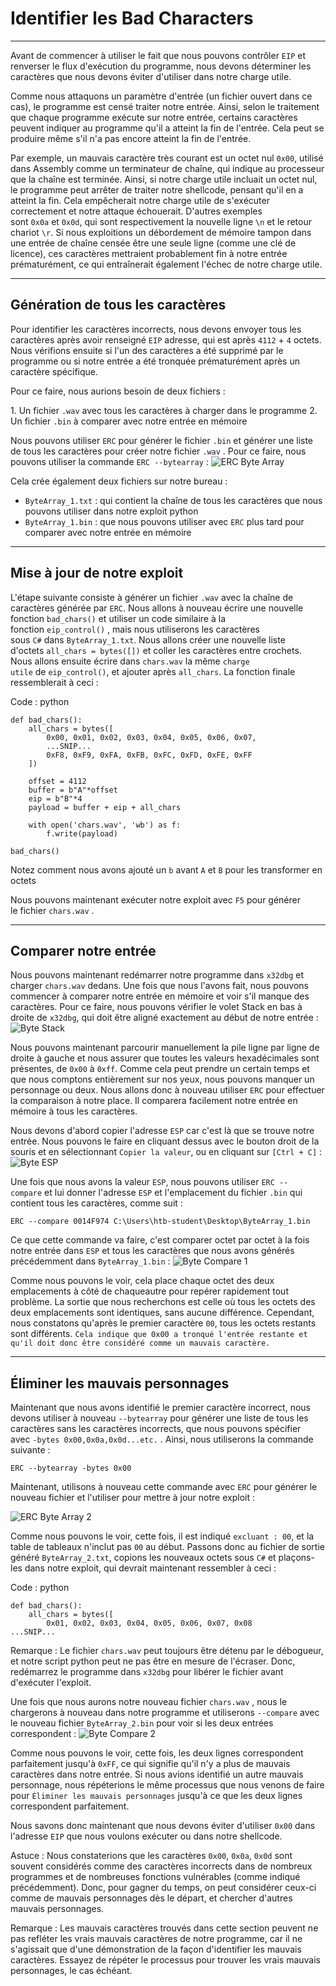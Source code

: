 Identifier les Bad Characters
==========================

* * * * *

Avant de commencer à utiliser le fait que nous pouvons contrôler `EIP` et renverser le flux d'exécution du programme, nous devons déterminer les caractères que nous devons éviter d'utiliser dans notre charge utile.

Comme nous attaquons un paramètre d'entrée (un fichier ouvert dans ce cas), le programme est censé traiter notre entrée. Ainsi, selon le traitement que chaque programme exécute sur notre entrée, certains caractères peuvent indiquer au programme qu'il a atteint la fin de l'entrée. Cela peut se produire même s'il n'a pas encore atteint la fin de l'entrée.

Par exemple, un mauvais caractère très courant est un octet nul `0x00`, utilisé dans Assembly comme un terminateur de chaîne, qui indique au processeur que la chaîne est terminée. Ainsi, si notre charge utile incluait un octet nul, le programme peut arrêter de traiter notre shellcode, pensant qu'il en a atteint la fin. Cela empêcherait notre charge utile de s'exécuter correctement et notre attaque échouerait. D'autres exemples sont `0x0a` et `0x0d`, qui sont respectivement la nouvelle ligne `\n` et le retour chariot `\r`. Si nous exploitions un débordement de mémoire tampon dans une entrée de chaîne censée être une seule ligne (comme une clé de licence), ces caractères mettraient probablement fin à notre entrée prématurément, ce qui entraînerait également l'échec de notre charge utile.

* * * * *

Génération de tous les caractères
-------------------------

Pour identifier les caractères incorrects, nous devons envoyer tous les caractères après avoir renseigné `EIP` adresse, qui est après `4112` + `4` octets. Nous vérifions ensuite si l'un des caractères a été supprimé par le programme ou si notre entrée a été tronquée prématurément après un caractère spécifique.

Pour ce faire, nous aurions besoin de deux fichiers :

1. Un fichier `.wav` avec tous les caractères à charger dans le programme
2. Un fichier `.bin` à comparer avec notre entrée en mémoire

Nous pouvons utiliser `ERC` pour générer le fichier `.bin` et générer une liste de tous les caractères pour créer notre fichier `.wav` . Pour ce faire, nous pouvons utiliser la commande `ERC --bytearray` : ![ERC Byte Array](https://academy.hackthebox.com/storage/modules/89/win32bof_erc_bytearry.jpg)

Cela crée également deux fichiers sur notre bureau :

- `ByteArray_1.txt` : qui contient la chaîne de tous les caractères que nous pouvons utiliser dans notre exploit python
- `ByteArray_1.bin` : que nous pouvons utiliser avec `ERC` plus tard pour comparer avec notre entrée en mémoire

* * * * *

Mise à jour de notre exploit
--------------------

L'étape suivante consiste à générer un fichier `.wav` avec la chaîne de caractères générée par `ERC`. Nous allons à nouveau écrire une nouvelle fonction `bad_chars()` et utiliser un code similaire à la fonction `eip_control()` , mais nous utiliserons les caractères sous `C#` dans `ByteArray_1.txt`. Nous allons créer une nouvelle liste d'octets `all_chars = bytes([])` et coller les caractères entre crochets. Nous allons ensuite écrire dans `chars.wav` la même `charge utile` de `eip_control()`, et ajouter après `all_chars`. La fonction finale ressemblerait à ceci :

Code : python

```
def bad_chars():
    all_chars = bytes([
        0x00, 0x01, 0x02, 0x03, 0x04, 0x05, 0x06, 0x07,
        ...SNIP...
        0xF8, 0xF9, 0xFA, 0xFB, 0xFC, 0xFD, 0xFE, 0xFF
    ])
    
    offset = 4112
    buffer = b"A"*offset
    eip = b"B"*4
    payload = buffer + eip + all_chars
    
    with open('chars.wav', 'wb') as f:
        f.write(payload)

bad_chars()

```

Notez comment nous avons ajouté un `b` avant `A` et `B` pour les transformer en octets

Nous pouvons maintenant exécuter notre exploit avec `F5` pour générer le fichier `chars.wav` .

* * * * *

Comparer notre entrée
-------------------

Nous pouvons maintenant redémarrer notre programme dans `x32dbg` et charger `chars.wav` dedans. Une fois que nous l'avons fait, nous pouvons commencer à comparer notre entrée en mémoire et voir s'il manque des caractères. Pour ce faire, nous pouvons vérifier le volet Stack en bas à droite de `x32dbg`, qui doit être aligné exactement au début de notre entrée : ![Byte Stack](https://academy.hackthebox.com/storage/modules/89/win32bof_bytes_stack.jpg)

Nous pouvons maintenant parcourir manuellement la pile ligne par ligne de droite à gauche et nous assurer que toutes les valeurs hexadécimales sont présentes, de `0x00` à `0xff`. Comme cela peut prendre un certain temps et que nous comptons entièrement sur nos yeux, nous pouvons manquer un personnage ou deux. Nous allons donc à nouveau utiliser `ERC` pour effectuer la comparaison à notre place. Il comparera facilement notre entrée en mémoire à tous les caractères.

Nous devons d'abord copier l'adresse `ESP` car c'est là que se trouve notre entrée. Nous pouvons le faire en cliquant dessus avec le bouton droit de la souris et en sélectionnant `Copier la valeur`, ou en cliquant sur `[Ctrl + C]` : ![Byte ESP](https://academy.hackthebox.com/storage/modules/89/win32bof_bytes_esp.jpg)

Une fois que nous avons la valeur `ESP`, nous pouvons utiliser `ERC --compare` et lui donner l'adresse `ESP` et l'emplacement du fichier `.bin` qui contient tous les caractères, comme suit :

```
ERC --compare 0014F974 C:\Users\htb-student\Desktop\ByteArray_1.bin

```

Ce que cette commande va faire, c'est comparer octet par octet à la fois notre entrée dans `ESP` et tous les caractères que nous avons générés précédemment dans `ByteArray_1.bin` : ![Byte Compare 1](https://academy.hackthebox.com/storage/modules/89/win32bof_bytes_compare.jpg)

Comme nous pouvons le voir, cela place chaque octet des deux emplacements à côté de chaqueautre pour repérer rapidement tout problème. La sortie que nous recherchons est celle où tous les octets des deux emplacements sont identiques, sans aucune différence. Cependant, nous constatons qu'après le premier caractère `00`, tous les octets restants sont différents. `Cela indique que 0x00 a tronqué l'entrée restante et qu'il doit donc être considéré comme un mauvais caractère.`

* * * * *

Éliminer les mauvais personnages
--------------------------

Maintenant que nous avons identifié le premier caractère incorrect, nous devons utiliser à nouveau `--bytearray` pour générer une liste de tous les caractères sans les caractères incorrects, que nous pouvons spécifier avec `-bytes 0x00,0x0a,0x0d...etc.` . Ainsi, nous utiliserons la commande suivante :

```
ERC --bytearray -bytes 0x00

```

Maintenant, utilisons à nouveau cette commande avec `ERC` pour générer le nouveau fichier et l'utiliser pour mettre à jour notre exploit :

![ERC Byte Array 2](https://academy.hackthebox.com/storage/modules/89/win32bof_erc_bytearry_2.jpg)

Comme nous pouvons le voir, cette fois, il est indiqué `excluant : 00`, et la table de tableaux n'inclut pas `00` au début. Passons donc au fichier de sortie généré `ByteArray_2.txt`, copions les nouveaux octets sous `C#` et plaçons-les dans notre exploit, qui devrait maintenant ressembler à ceci :

Code : python

```
def bad_chars():
    all_chars = bytes([
        0x01, 0x02, 0x03, 0x04, 0x05, 0x06, 0x07, 0x08
...SNIP...

```

Remarque : Le fichier `chars.wav` peut toujours être détenu par le débogueur, et notre script python peut ne pas être en mesure de l'écraser. Donc, redémarrez le programme dans `x32dbg` pour libérer le fichier avant d'exécuter l'exploit.

Une fois que nous aurons notre nouveau fichier `chars.wav` , nous le chargerons à nouveau dans notre programme et utiliserons `--compare` avec le nouveau fichier `ByteArray_2.bin` pour voir si les deux entrées correspondent : ![Byte Compare 2](https://academy.hackthebox.com/storage/modules/89/win32bof_bytes_compare_2.jpg)

Comme nous pouvons le voir, cette fois, les deux lignes correspondent parfaitement jusqu'à `0xFF`, ce qui signifie qu'il n'y a plus de mauvais caractères dans notre entrée. Si nous avions identifié un autre mauvais personnage, nous répéterions le même processus que nous venons de faire pour `Éliminer les mauvais personnages` jusqu'à ce que les deux lignes correspondent parfaitement.

Nous savons donc maintenant que nous devons éviter d'utiliser `0x00` dans l'adresse `EIP` que nous voulons exécuter ou dans notre shellcode.

Astuce : Nous constaterions que les caractères `0x00`, `0x0a`, `0x0d` sont souvent considérés comme des caractères incorrects dans de nombreux programmes et de nombreuses fonctions vulnérables (comme indiqué précédemment). Donc, pour gagner du temps, on peut considérer ceux-ci comme de mauvais personnages dès le départ, et chercher d'autres mauvais personnages.

Remarque : Les mauvais caractères trouvés dans cette section peuvent ne pas refléter les vrais mauvais caractères de notre programme, car il ne s'agissait que d'une démonstration de la façon d'identifier les mauvais caractères. Essayez de répéter le processus pour trouver les vrais mauvais personnages, le cas échéant.

